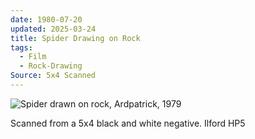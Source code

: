 ```yaml
---
date: 1980-07-20
updated: 2025-03-24
title: Spider Drawing on Rock
tags:
  - Film
  - Rock-Drawing
Source: 5x4 Scanned
---
```


![Spider drawn on rock, Ardpatrick, 1979](https://live.staticflickr.com/65535/49850218027_07920d5230_3k.jpg)


<!-- more -->
Scanned from a 5x4 black and white negative. Ilford HP5